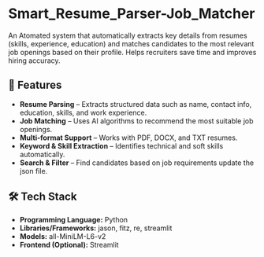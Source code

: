 # Smart_Resume_Parser-Job_Matcher
An Atomated system that automatically extracts key details from resumes (skills, experience, education) and matches candidates to the most relevant job openings based on their profile. Helps recruiters save time and improves hiring accuracy.

## 🚀 Features
- **Resume Parsing** – Extracts structured data such as name, contact info, education, skills, and work experience.
- **Job Matching** – Uses AI algorithms to recommend the most suitable job openings.
- **Multi-format Support** – Works with PDF, DOCX, and TXT resumes.
- **Keyword & Skill Extraction** – Identifies technical and soft skills automatically.
- **Search & Filter** – Find candidates based on job requirements update the json file.

## 🛠️ Tech Stack
- **Programming Language:** Python
- **Libraries/Frameworks:** jason, fitz, re, streamlit
- **Models:** all-MiniLM-L6-v2
- **Frontend (Optional):** Streamlit
